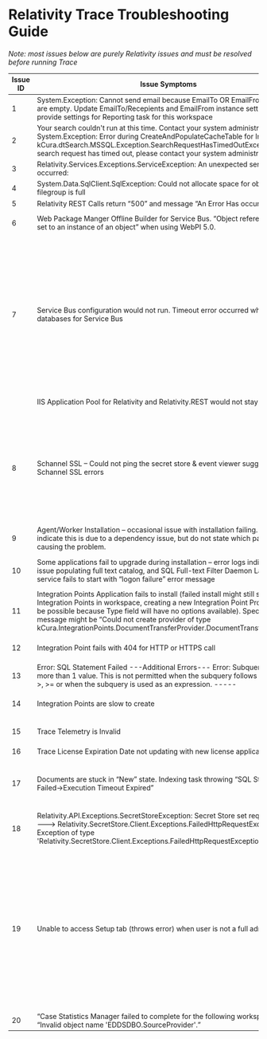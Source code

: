 Relativity Trace Troubleshooting Guide
================================

*Note: most issues below are purely Relativity issues and must be resolved
before running Trace*

| Issue ID | Issue Symptoms                                                                                                                                                                                                                                                                                                                                                                     | Resolution                                                                                                                                                                                                                                                                                                                                                                                                                                                                                                                                                                                                                                                                                                                                                                                                                                                                                                                                                                                                                                                                                                                                                                                                                                                                       | Notes                                                                                                                                                                                                                                                                |
|----------|------------------------------------------------------------------------------------------------------------------------------------------------------------------------------------------------------------------------------------------------------------------------------------------------------------------------------------------------------------------------------------|----------------------------------------------------------------------------------------------------------------------------------------------------------------------------------------------------------------------------------------------------------------------------------------------------------------------------------------------------------------------------------------------------------------------------------------------------------------------------------------------------------------------------------------------------------------------------------------------------------------------------------------------------------------------------------------------------------------------------------------------------------------------------------------------------------------------------------------------------------------------------------------------------------------------------------------------------------------------------------------------------------------------------------------------------------------------------------------------------------------------------------------------------------------------------------------------------------------------------------------------------------------------------------|----------------------------------------------------------------------------------------------------------------------------------------------------------------------------------------------------------------------------------------------------------------------|
| 1        | System.Exception: Cannot send email because EmailTo OR EmailFrom values are empty. Update EmailTo/Recepients and EmailFrom instance setting OR provide settings for Reporting task for this workspace                                                                                                                                                                              | Update instance settings for *kCura.Notification* section                                                                                                                                                                                                                                                                                                                                                                                                                                                                                                                                                                                                                                                                                                                                                                                                                                                                                                                                                                                                                                                                                                                                                                                                                        |                                                                                                                                                                                                                                                                      |
| 2        | Your search couldn't run at this time. Contact your system administrator -OR- System.Exception: Error during CreateAndPopulateCacheTable for Insight ---\> kCura.dtSearch.MSSQL.Exception.SearchRequestHasTimedOutException: Your search request has timed out, please contact your system administrator                                                                           | Check that port entered in instance setting *SearchAgentServicePort* is unblocked on the Agent Server where dtSearch Search Agent is installed. Port need to allow inbound and outbound connections.                                                                                                                                                                                                                                                                                                                                                                                                                                                                                                                                                                                                                                                                                                                                                                                                                                                                                                                                                                                                                                                                             | Usually port number is *6870*                                                                                                                                                                                                                                        |
| 3        | Relativity.Services.Exceptions.ServiceException: An unexpected server error occurred:                                                                                                                                                                                                                                                                                              | Ensure that all Agent Servers have *kCura Service Host Manager* service running                                                                                                                                                                                                                                                                                                                                                                                                                                                                                                                                                                                                                                                                                                                                                                                                                                                                                                                                                                                                                                                                                                                                                                                                  | Check if *kCura Service Host Manager* (Kepler) is having issues communicating with Secret Store                                                                                                                                                                      |
| 4        | System.Data.SqlClient.SqlException: Could not allocate space for object … filegroup is full                                                                                                                                                                                                                                                                                        | Update the storage allocation for the database. Make sure enable *Autogrowth* so this issue never happens again                                                                                                                                                                                                                                                                                                                                                                                                                                                                                                                                                                                                                                                                                                                                                                                                                                                                                                                                                                                                                                                                                                                                                                  | https://dba.stackexchange.com/questions/33700/primary-filegroup-is-full-sql-server-2008                                                                                                                                                                              |
| 5        | Relativity REST Calls return “500” and message “An Error Has occurred”                                                                                                                                                                                                                                                                                                             | Restart IIS                                                                                                                                                                                                                                                                                                                                                                                                                                                                                                                                                                                                                                                                                                                                                                                                                                                                                                                                                                                                                                                                                                                                                                                                                                                                      |                                                                                                                                                                                                                                                                      |
| 6        | Web Package Manger Offline Builder for Service Bus. “Object reference is not set to an instance of an object” when using WebPI 5.0.                                                                                                                                                                                                                                                | Use offline builder files supplied by Relativity. Online builder is currently broken and is not able to be used to perform offline installations. Offline installer files are currently stored on an Anexsys USB.                                                                                                                                                                                                                                                                                                                                                                                                                                                                                                                                                                                                                                                                                                                                                                                                                                                                                                                                                                                                                                                                |                                                                                                                                                                                                                                                                      |
| 7        | Service Bus configuration would not run. Timeout error occurred when creating databases for Service Bus                                                                                                                                                                                                                                                                            | SQL Server session hangs when you try to enable snapshot isolation in SQL Server 2016. Stop the audit on the SQL server; 1. Run the following SQL command; ALTER SERVER AUDIT AuditName WITH (STATE = OFF) 2. Run Service Bus configuration wizard again 3. Enable SQL Server Audit; ALTER SERVER AUDIT AuditName WITH (STATE = ON) https://support.microsoft.com/en-ca/help/4090966/sql-server-session-hangs-when-you-try-to-enable-snapshot-isolation If the databases are partly created, it will be required to drop the databases that were created during the first attempt. The databases are created in Single User mode, so you will be unable to delete them straight away. To get them out of single user mode, we need to identify the process ID that is locking the database. To do this, run the following SQL; exec sp_who Scroll through the list of returned results, and identify the corresponding ID for the Service Bus databases (prefixed with SB). Kill the process that is locking the database in Single User mode by running the following SQL in SSMS: KILL (ID). Replace (ID) with the process ID number identified in the first step. The databases will now be able to be deleted by right clicking the databases in SSMS and choosing ‘Delete’. |                                                                                                                                                                                                                                                                      |
|          | IIS Application Pool for Relativity and Relativity.REST would not stay up                                                                                                                                                                                                                                                                                                          | Add Relativity Service account to the ‘Allow Logon as Batch Job’ Local Group.                                                                                                                                                                                                                                                                                                                                                                                                                                                                                                                                                                                                                                                                                                                                                                                                                                                                                                                                                                                                                                                                                                                                                                                                    |                                                                                                                                                                                                                                                                      |
| 8        | Schannel SSL – Could not ping the secret store & event viewer suggests Schannel SSL errors                                                                                                                                                                                                                                                                                         | Two-part process to fix: Step 1 Enable Secure Crypto (TLS 1.2), by running the following in an Elevated Powershell; \# set strong cryptography on 64 bit .Net Framework (version 4 and above) Set-ItemProperty -Path 'HKLM:\\SOFTWARE\\Wow6432Node\\Microsoft\\.NetFramework\\v4.0.30319' -Name 'SchUseStrongCrypto' -Value '1' -Type DWord \# set strong cryptography on 32 bit .Net Framework (version 4 and above) Set-ItemProperty -Path 'HKLM:\\SOFTWARE\\Microsoft\\.NetFramework\\v4.0.30319' -Name 'SchUseStrongCrypto' -Value '1' -Type DWord Step 2 Download IISCrypto to the server you want to configure - https://www.nartac.com/Products/IISCrypto/ - Click Best Practices - Uncheck TLS 1.0 and 1.1 - Uncheck Triple DES 168/168 - Uncheck MD5 - Uncheck SHA Reboot server                                                                                                                                                                                                                                                                                                                                                                                                                                                                                        |                                                                                                                                                                                                                                                                      |
| 9        | Agent/Worker Installation – occasional issue with installation failing. Logs indicate this is due to a dependency issue, but do not state which package is causing the problem.                                                                                                                                                                                                    | Install Visual C++ redistributable 2015 (x86 & x64), then reboot the server and retry the installation. Installers can be downloaded from: https://www.microsoft.com/en-us/download/details.aspx?id=48145                                                                                                                                                                                                                                                                                                                                                                                                                                                                                                                                                                                                                                                                                                                                                                                                                                                                                                                                                                                                                                                                        |                                                                                                                                                                                                                                                                      |
| 10       | Some applications fail to upgrade during installation – error logs indicate an issue populating full text catalog, and SQL Full-text Filter Daemon Launcher service fails to start with “logon failure” error message                                                                                                                                                              | • Reconfigure the SQL Full-text Filter Daemon Launcher service to run under the Relativity service account, restart the service. • Rebuild the full text catalog for all databases. • Rerun the failed application upgrades from the Relativity frontend.                                                                                                                                                                                                                                                                                                                                                                                                                                                                                                                                                                                                                                                                                                                                                                                                                                                                                                                                                                                                                        |                                                                                                                                                                                                                                                                      |
| 11       | Integration Points Application fails to install (failed install might still show Integration Points in workspace, creating a new Integration Point Profile will not be possible because Type field will have no options available). Specific error message might be “Could not create provider of type kCura.IntegrationPoints.DocumentTransferProvider.DocumentTransferProvider”. | Ensure WebAPIPath instance settings is setup for kCura.IntegrationPoints section. This needs to be a fully qualified URL. Going to the URL in a browser should not return a 404, it will probably be a 403 because you cannot navigate directly to the API URL.                                                                                                                                                                                                                                                                                                                                                                                                                                                                                                                                                                                                                                                                                                                                                                                                                                                                                                                                                                                                                  | WebApi path should not contain localhost in multi-server instances. Look at other WebApi path Instance Settings for examples of proper values.                                                                                                                       |
| 12       | Integration Point fails with 404 for HTTP or HTTPS call                                                                                                                                                                                                                                                                                                                            | Ensure WebAPIPath instance settings is setup for kCura.IntegrationPoints section                                                                                                                                                                                                                                                                                                                                                                                                                                                                                                                                                                                                                                                                                                                                                                                                                                                                                                                                                                                                                                                                                                                                                                                                 | WebApi path should not contain localhost in multi-server instances. Look at other WebApi path Instance Settings for examples of proper values.                                                                                                                       |
| 13       | Error: SQL Statement Failed ---Additional Errors--- Error: Subquery returned more than 1 value. This is not permitted when the subquery follows =, !=, \<, \<= , \>, \>= or when the subquery is used as an expression. -----                                                                                                                                                      | •Happens during RIP or RDC import •This means that are duplicate objects for related data. For example, duplicate Data Batches •Remove duplicate Data Batches or other related objects                                                                                                                                                                                                                                                                                                                                                                                                                                                                                                                                                                                                                                                                                                                                                                                                                                                                                                                                                                                                                                                                                           |                                                                                                                                                                                                                                                                      |
| 14       | Integration Points are slow to create                                                                                                                                                                                                                                                                                                                                              | •Unlock RIP App •Add ability to delete history records to RIP •Delete ALL history using Relativity •Delete ALL non-active Integration Points using Relativity •Lock RIP Application back                                                                                                                                                                                                                                                                                                                                                                                                                                                                                                                                                                                                                                                                                                                                                                                                                                                                                                                                                                                                                                                                                         |                                                                                                                                                                                                                                                                      |
| 15       | Trace Telemetry is Invalid                                                                                                                                                                                                                                                                                                                                                         | •Find Error Related to Telemetry •Error log will start either with “Error in Report Billing Data:” OR with “Failed to write Billing Data To Telemetry on Agent Error” •Send found logs to <trace@relativity.com> for assistance                                                                                                                                                                                                                                                                                                                                                                                                                                                                                                                                                                                                                                                                                                                                                                                                                                                                                                                                                                                                                                                  |                                                                                                                                                                                                                                                                      |
| 16       | Trace License Expiration Date not updating with new license application                                                                                                                                                                                                                                                                                                            | Ensure you are applying license as a Relativity Administrator                                                                                                                                                                                                                                                                                                                                                                                                                                                                                                                                                                                                                                                                                                                                                                                                                                                                                                                                                                                                                                                                                                                                                                                                                    |                                                                                                                                                                                                                                                                      |
| 17       | Documents are stuck in “New” state. Indexing task throwing “SQL Statement Failed-\>Execution Timeout Expired”                                                                                                                                                                                                                                                                      | Identify from logs which query is timing out. If the query is SqlService.CheckoutDocuments - ensure TraceCheckout index is created on Document table                                                                                                                                                                                                                                                                                                                                                                                                                                                                                                                                                                                                                                                                                                                                                                                                                                                                                                                                                                                                                                                                                                                             | CREATE NONCLUSTERED INDEX [IX_TraceCheckout] ON [EDDSDBO].[Document] ( [TraceCheckout] ASC ) WITH (PAD_INDEX = OFF, STATISTICS_NORECOMPUTE = OFF, SORT_IN_TEMPDB = OFF, DROP_EXISTING = OFF, ONLINE = OFF, ALLOW_ROW_LOCKS = ON, ALLOW_PAGE_LOCKS = ON) ON [PRIMARY] |
| 18       | Relativity.API.Exceptions.SecretStoreException: Secret Store set request failed. ---\> Relativity.SecretStore.Client.Exceptions.FailedHttpRequestException: Exception of type 'Relativity.SecretStore.Client.Exceptions.FailedHttpRequestException'                                                                                                                                | Check disk space on the server where secret service is running on. Specifically, the audit may not be able to be created in SQL server on each action executed against SecretStore                                                                                                                                                                                                                                                                                                                                                                                                                                                                                                                                                                                                                                                                                                                                                                                                                                                                                                                                                                                                                                                                                               |                                                                                                                                                                                                                                                                      |
| 19       | Unable to access Setup tab (throws error) when user is not a full administrator                                                                                                                                                                                                                                                                                                    | Ensure the user’s group has instance level permissions for “InstanceSetting”. You can adjust this on InstanceDetails tab in admin mode. ![](media/bd3ed414800ee4040867e162f8a6222f.png)                                                                                                                                                                                                                                                                                                                                                                                                                                                                                                                                                                                                                                                                                                                                                                                                                                                                                                                                                                                                                                                                                                                                           |                                                                                                                                                                                                                                                                      |
| 20       | “Case Statistics Manager failed to complete for the following workspaces:” OR “Invalid object name 'EDDSDBO.SourceProvider'.”                                                                                                                                                                                                                                                      | Ensure that Integration Points Application is installed into a workspace in question                                                                                                                                                                                                                                                                                                                                                                                                                                                                                                                                                                                                                                                                                                                                                                                                                                                                                                                                                                                                                                                                                                                                                                                             | When workspace is ARMed, IP Application is not installed automatically                                                                                                                                                                                               |
